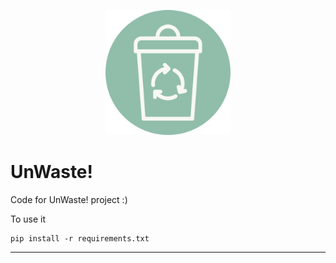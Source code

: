 <p align="center">
<img src="/assets/unwaste_logo!.png" width="200" height="200" > 
<p>

# UnWaste!

Code for UnWaste! project :) 

To use it
```
pip install -r requirements.txt
```
---
